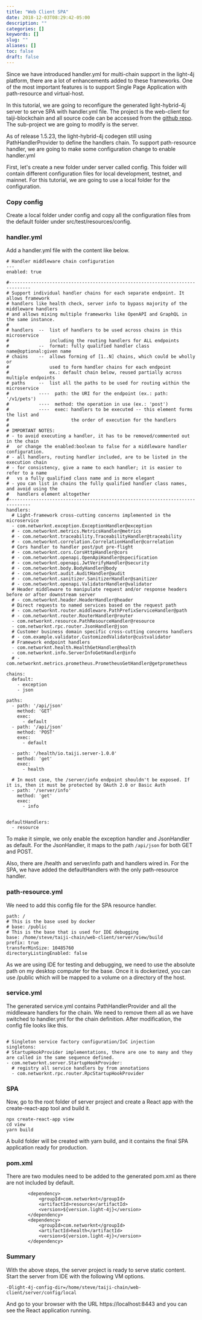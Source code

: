 ```yaml
---
title: "Web Client SPA"
date: 2018-12-03T08:29:42-05:00
description: ""
categories: []
keywords: []
slug: ""
aliases: []
toc: false
draft: false
---
```


Since we have introduced handler.yml for multi-chain support in the light-4j platform, there are a lot of enhancements added to these frameworks. One of the most important features is to support Single Page Application with path-resource and virtual-host. 

In this tutorial, we are going to reconfigure the generated light-hybrid-4j server to serve SPA with handler.yml file. The project is the web-client for taiji-blockchain and all source code can be accessed from the [github repo](https://github.com/taiji-chain/web-client). The sub-project we are going to modify is the server. 

As of release 1.5.23, the light-hybrid-4j codegen still using PathHandlerProvider to define the handlers chain. To support path-resource handler, we are going to make some configuration change to enable handler.yml

First, let's create a new folder under server called config. This folder will contain different configuration files for local development, testnet, and mainnet. For this tutorial, we are going to use a local folder for the configuration. 

### Copy config

Create a local folder under config and copy all the configuration files from the default folder under src/test/resources/config.

### handler.yml

Add a handler.yml file with the content like below. 

```
# Handler middleware chain configuration
---
enabled: true

#------------------------------------------------------------------------------
# Support individual handler chains for each separate endpoint. It allows framework
# handlers like health check, server info to bypass majority of the middleware handlers
# and allows mixing multiple frameworks like OpenAPI and GraphQL in the same instance.
#
# handlers  --  list of handlers to be used across chains in this microservice
#               including the routing handlers for ALL endpoints
#           --  format: fully qualified handler class name@optional:given name
# chains    --  allows forming of [1..N] chains, which could be wholly or
#               used to form handler chains for each endpoint
#               ex.: default chain below, reused partially across multiple endpoints
# paths     --  list all the paths to be used for routing within the microservice
#           ----  path: the URI for the endpoint (ex.: path: '/v1/pets')
#           ----  method: the operation in use (ex.: 'post')
#           ----  exec: handlers to be executed -- this element forms the list and
#                       the order of execution for the handlers
#
# IMPORTANT NOTES:
# - to avoid executing a handler, it has to be removed/commented out in the chain
#   or change the enabled:boolean to false for a middleware handler configuration.
# - all handlers, routing handler included, are to be listed in the execution chain
# - for consistency, give a name to each handler; it is easier to refer to a name
#   vs a fully qualified class name and is more elegant
# - you can list in chains the fully qualified handler class names, and avoid using the
#   handlers element altogether
#------------------------------------------------------------------------------
handlers:
  # Light-framework cross-cutting concerns implemented in the microservice
  - com.networknt.exception.ExceptionHandler@exception
  # - com.networknt.metrics.MetricsHandler@metrics
  # - com.networknt.traceability.TraceabilityHandler@traceability
  # - com.networknt.correlation.CorrelationHandler@correlation
  # Cors handler to handler post/put pre-flight
  # - com.networknt.cors.CorsHttpHandler@cors
  # - com.networknt.openapi.OpenApiHandler@specification
  # - com.networknt.openapi.JwtVerifyHandler@security
  # - com.networknt.body.BodyHandler@body
  # - com.networknt.audit.AuditHandler@audit
  # - com.networknt.sanitizer.SanitizerHandler@sanitizer
  # - com.networknt.openapi.ValidatorHandler@validator
  # Header middleware to manipulate request and/or response headers before or after downstream server
  # - com.networknt.header.HeaderHandler@header
  # Direct requests to named services based on the request path
  # - com.networknt.router.middleware.PathPrefixServiceHandler@path
  # - com.networknt.router.RouterHandler@router
  - com.networknt.resource.PathResourceHandler@resource
  - com.networknt.rpc.router.JsonHandler@json
  # Customer business domain specific cross-cutting concerns handlers
  # - com.example.validator.CustomizedValidator@custvalidator
  # Framework endpoint handlers
  - com.networknt.health.HealthGetHandler@health
  - com.networknt.info.ServerInfoGetHandler@info
  # - com.networknt.metrics.prometheus.PrometheusGetHandler@getprometheus

chains:
  default:
    - exception
    - json

paths:
  - path: '/api/json'
    method: 'GET'
    exec:
      - default
  - path: '/api/json'
    method: 'POST'
    exec:
      - default

  - path: '/health/io.taiji.server-1.0.0'
    method: 'get'
    exec:
      - health

  # In most case, the /server/info endpoint shouldn't be exposed. If it is, then it must be protected by OAuth 2.0 or Basic Auth
  - path: '/server/info'
    method: 'get'
    exec:
      - info


defaultHandlers:
  - resource

```

To make it simple, we only enable the exception handler and JsonHandler as default. For the JsonHandler, it maps to the path `/api/json` for both GET and POST. 

Also, there are /health and server/info path and handlers wired in. For the SPA, we have added the defaultHandlers with the only path-resource handler. 

### path-resource.yml

We need to add this config file for the SPA resource handler. 

```
path: /
# This is the base used by docker
# base: /public
# This is the base that is used for IDE debugging
base: /home/steve/taiji-chain/web-client/server/view/build
prefix: true
transferMinSize: 10485760
directoryListingEnabled: false
```
As we are using IDE for testing and debugging, we need to use the absolute path on my desktop computer for the base. Once it is dockerized, you can use /public which will be mapped to a volume on a directory of the host. 

### service.yml

The generated service.yml contains PathHandlerProvider and all the middleware handlers for the chain. We need to remove them all as we have switched to handler.yml for the chain definition. After modification, the config file looks like this. 

```

# Singleton service factory configuration/IoC injection
singletons:
# StartupHookProvider implementations, there are one to many and they are called in the same sequence defined.
- com.networknt.server.StartupHookProvider:
  # registry all service handlers by from annotations
  - com.networknt.rpc.router.RpcStartupHookProvider

```

### SPA

Now, go to the root folder of server project and create a React app with the create-react-app tool and build it.

```
npx create-react-app view
cd view
yarn build
```
A build folder will be created with yarn build, and it contains the final SPA application ready for production. 


### pom.xml

There are two modules need to be added to the generated pom.xml as there are not included by default. 

```
        <dependency>
            <groupId>com.networknt</groupId>
            <artifactId>resource</artifactId>
            <version>${version.light-4j}</version>
        </dependency>
        <dependency>
            <groupId>com.networknt</groupId>
            <artifactId>health</artifactId>
            <version>${version.light-4j}</version>
        </dependency>

```


### Summary


With the above steps, the server project is ready to serve static content. Start the server from IDE with the following VM options. 

```
-Dlight-4j-config-dir=/home/steve/taiji-chain/web-client/server/config/local
```

And go to your browser with the URL https://localhost:8443 and you can see the React application running. 


